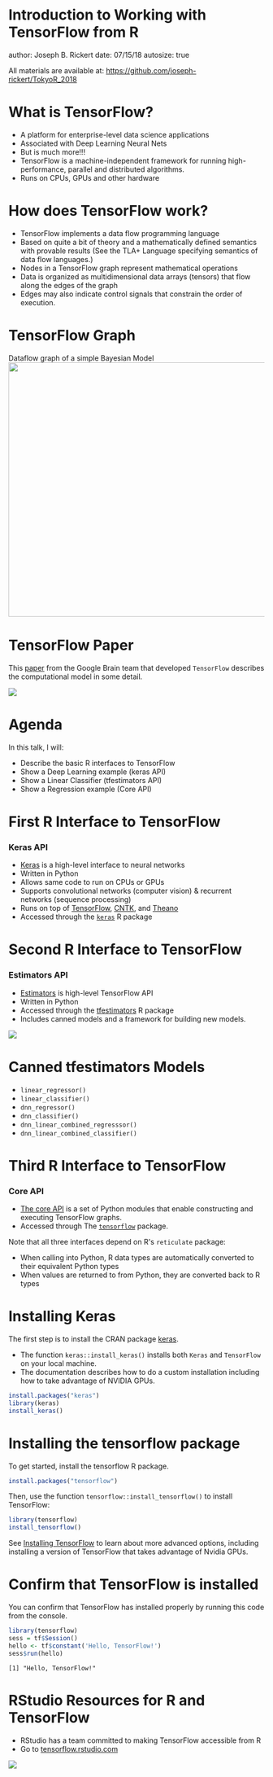 Introduction to Working with TensorFlow from R
========================================================
author: Joseph B. Rickert
date: 07/15/18
autosize: true

All materials are available at:
https://github.com/joseph-rickert/TokyoR_2018

What is TensorFlow?
========================================================
* A platform for enterprise-level data science applications 
* Associated with Deep Learning Neural Nets
* But is much more!!!
* TensorFlow is a machine-independent framework for running high-performance, parallel and distributed algorithms.
* Runs on CPUs, GPUs and other hardware


How does TensorFlow work?
=========================================================

* TensorFlow implements a data flow programming language
* Based on quite a bit of theory and a mathematically defined semantics with provable results (See the TLA+ Language specifying semantics of data flow languages.)
*  Nodes in a TensorFlow graph represent mathematical operations
* Data is organized as multidimensional data arrays (tensors) that flow along the edges of the graph 
* Edges may also indicate control signals that constrain the order of execution.


TensorFlow Graph
========================================================

Dataflow graph of a simple Bayesian Model
<img src="greta-flow-graph.png" height = "500" width="1000">

TensorFlow Paper
========================================================
This [paper](https://dl.acm.org/citation.cfm?doid=3088525.3088527) from the Google Brain team that developed `TensorFlow` describes the computational model in some detail.

![](TF_paper.png)

Agenda
========================================================
In this talk, I will:
* Describe the basic R interfaces to TensorFlow
* Show a Deep Learning example (keras API)
* Show a Linear Classifier (tfestimators API)
* Show a Regression example (Core API)


First R Interface to TensorFlow
========================================================
### Keras API 
* [Keras](https://keras.io/) is a high-level interface to neural networks 
* Written in Python
* Allows same code to run on CPUs or GPUs
* Supports convolutional networks (computer vision) & recurrent networks (sequence processing)
* Runs on top of [TensorFlow](https://github.com/tensorflow/tensorflow), [CNTK](https://github.com/Microsoft/cntk), and [Theano](https://github.com/Theano/Theano)
* Accessed through the [`keras`](https://CRAN.R-project.org/package=keras) R package

Second R Interface to TensorFlow
========================================================
### Estimators API   
* [Estimators](https://www.tensorflow.org/programmers_guide/estimators) is high-level TensorFlow API
* Written in Python
* Accessed through the [tfestimators](https://tensorflow.rstudio.com/tfestimators/) R package  
* Includes canned models and a framework for building new models.

![](tfestimators.png)

Canned tfestimators Models
=========================================================
- `linear_regressor()`
- `linear_classifier()`
- `dnn_regressor()`
- `dnn_classifier()`
- `dnn_linear_combined_regresssor()`
- `dnn_linear_combined_classifier()`

Third R Interface to TensorFlow
========================================================
### Core API
* [The core API](https://www.tensorflow.org/api_docs/python/) is a set of Python modules that enable constructing and executing TensorFlow graphs. 
* Accessed through The [`tensorflow`](https://cran.r-project.org/package=tensorflow) package.

Note that all three interfaces depend on R's `reticulate` package: 
* When calling into Python, R data types are automatically converted to their equivalent Python types 
* When values are returned to from Python, they are converted back to R types


Installing Keras
=========================================================
The first step is to install the CRAN package [keras](https://cran.r-project.org/package=keras). 
- The function `keras::install_keras()` installs both `Keras` and `TensorFlow` on your local machine. 
- The documentation describes how to do a custom installation including how to take advantage of NVIDIA GPUs.  


```r
install.packages("keras")
library(keras)
install_keras()
```


Installing the tensorflow package
===========================================================
To get started, install the tensorflow R package.


```r
install.packages("tensorflow")
```
Then, use the function `tensorflow::install_tensorflow()` to install TensorFlow:


```r
library(tensorflow)
install_tensorflow()
```

See [Installing TensorFlow](https://tensorflow.rstudio.com/tools/installation.html) to learn about more advanced options, including installing a version of TensorFlow that takes advantage of Nvidia GPUs.



Confirm that TensorFlow is installed
=========================================================
You can confirm that TensorFlow has installed properly by running this code from the console.


```r
library(tensorflow)
sess = tf$Session()
hello <- tf$constant('Hello, TensorFlow!')
sess$run(hello)
```

```
[1] "Hello, TensorFlow!"
```

RStudio Resources for R and TensorFlow
=========================================================
- RStudio has a team committed to making TensorFlow accessible from R
- Go to [tensorflow.rstudio.com](https://tensorflow.rstudio.com/)  

![](tf_rstudio.png)   



